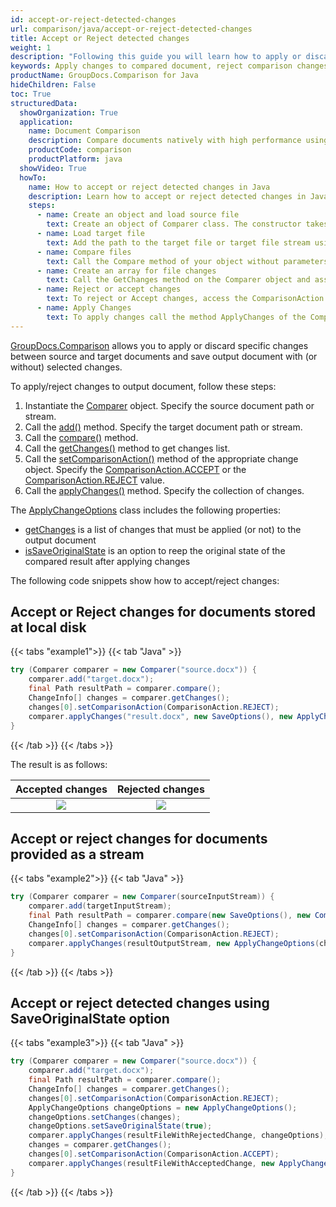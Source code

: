 ```yaml
---
id: accept-or-reject-detected-changes
url: comparison/java/accept-or-reject-detected-changes
title: Accept or Reject detected changes
weight: 1
description: "Following this guide you will learn how to apply or discard changes detected during document comparison process using GroupDocs.Comparison for Java API."
keywords: Apply changes to compared document, reject comparison changes, document comparison changes
productName: GroupDocs.Comparison for Java
hideChildren: False
toc: True
structuredData:
  showOrganization: True
  application:
    name: Document Comparison
    description: Compare documents natively with high performance using Java language and GroupDocs.Comparison for Java
    productCode: comparison
    productPlatform: java
  showVideo: True
  howTo:
    name: How to accept or reject detected changes in Java
    description: Learn how to accept or reject detected changes in Java step by step
    steps:
      - name: Create an object and load source file
        text: Create an object of Comparer class. The constructor takes the source file path or source file stream parameter. You may specify absolute or relative file path as per your requirements.
      - name: Load target file
        text: Add the path to the target file or target file stream using the Add method.
      - name: Compare files
        text: Call the Compare method of your object without parameters.
      - name: Create an array for file changes
        text: Call the GetChanges method on the Comparer object and assign the result to an array of type ChangeInfo.
      - name: Reject or accept changes
        text: To reject or Accept changes, access the ComparisonAction field of the array element and set the Reject or Accept value from the enum ComparisonAction.
      - name: Apply Changes
        text: To apply changes call the method ApplyChanges of the Comparer class object. The method takes a file stream parameter of the resulting file and object of ApplyChangeOptions class which should contains a ChangeInfo array.
---
```


[GroupDocs.Comparison](https://products.groupdocs.com/comparison/java) allows you to apply or discard specific changes between source and target documents and save output document with (or without) selected changes. 

To apply/reject changes to output document, follow these steps:

1.  Instantiate the [Comparer](https://reference.groupdocs.com/comparison/java/com.groupdocs.comparison/comparer) object. Specify the source document path or stream.
2.  Call the [add()](https://reference.groupdocs.com/comparison/java/com.groupdocs.comparison/comparer/#add-java.lang.String-) method. Specify the target document path or stream.
3.  Call the [compare()](https://reference.groupdocs.com/comparison/java/com.groupdocs.comparison/comparer/#compare-java.lang.String-) method.
4.  Call the [getChanges()](https://reference.groupdocs.com/comparison/java/com.groupdocs.comparison/comparer/#getChanges--) method to get changes list.
5.  Call the [setComparisonAction()](https://reference.groupdocs.com/comparison/java/com.groupdocs.comparison.result/changeinfo/#setComparisonAction-com.groupdocs.comparison.result.ComparisonAction-) method of the appropriate change object. Specify the [ComparisonAction.ACCEPT](https://reference.groupdocs.com/comparison/java/com.groupdocs.comparison.result/comparisonaction#ACCEPT) or the [ComparisonAction.REJECT](https://reference.groupdocs.com/comparison/java/com.groupdocs.comparison.result/comparisonaction#REJECT) value.
6.  Call the [applyChanges()](https://reference.groupdocs.com/comparison/java/com.groupdocs.comparison/comparer/#applyChanges-java.lang.String-com.groupdocs.comparison.options.save.SaveOptions-com.groupdocs.comparison.options.ApplyChangeOptions-) method. Specify the collection of changes.

The [ApplyChangeOptions](https://reference.groupdocs.com/comparison/java/com.groupdocs.comparison.options/applychangeoptions/) class includes the following properties:

- [getChanges](https://reference.groupdocs.com/comparison/java/com.groupdocs.comparison.options/applychangeoptions/#getChanges--) is a list of changes that must be applied (or not) to the output document
- [isSaveOriginalState](https://reference.groupdocs.com/comparison/java/com.groupdocs.comparison.options/applychangeoptions/#isSaveOriginalState--) is an option to reep the original state of the compared result after applying changes

The following code snippets show how to accept/reject changes:

## Accept or Reject changes for documents stored at local disk

{{< tabs "example1">}}
{{< tab "Java" >}}
```java
try (Comparer comparer = new Comparer("source.docx")) {
    comparer.add("target.docx");
    final Path resultPath = comparer.compare();
    ChangeInfo[] changes = comparer.getChanges();
    changes[0].setComparisonAction(ComparisonAction.REJECT);
    comparer.applyChanges("result.docx", new SaveOptions(), new ApplyChangeOptions(changes));
}
```
{{< /tab >}}
{{< /tabs >}}

The result is as follows:

|                            Accepted changes                             |                             Rejected changes                            |
| :-----------------------------------------------------------------: | :----------------------------------------------------------------: |
| ![](/comparison/java/images/accepted-changes.png) | ![](/comparison/java/images/rejected-changes.png) |



## Accept or reject changes for documents provided as a stream

{{< tabs "example2">}}
{{< tab "Java" >}}
```java
try (Comparer comparer = new Comparer(sourceInputStream)) {
    comparer.add(targetInputStream);
    final Path resultPath = comparer.compare(new SaveOptions(), new CompareOptions());
    ChangeInfo[] changes = comparer.getChanges();
    changes[0].setComparisonAction(ComparisonAction.REJECT);
    comparer.applyChanges(resultOutputStream, new ApplyChangeOptions(changes));
}
```
{{< /tab >}}
{{< /tabs >}}

## Accept or reject detected changes using SaveOriginalState option

{{< tabs "example3">}}
{{< tab "Java" >}}
```java
try (Comparer comparer = new Comparer("source.docx")) {
	comparer.add("target.docx");
    final Path resultPath = comparer.compare();
    ChangeInfo[] changes = comparer.getChanges();
    changes[0].setComparisonAction(ComparisonAction.REJECT);
    ApplyChangeOptions changeOptions = new ApplyChangeOptions();
    changeOptions.setChanges(changes);
    changeOptions.setSaveOriginalState(true);
    comparer.applyChanges(resultFileWithRejectedChange, changeOptions);
    changes = comparer.getChanges();
    changes[0].setComparisonAction(ComparisonAction.ACCEPT);
    comparer.applyChanges(resultFileWithAcceptedChange, new ApplyChangeOptions(changes));
}
```
{{< /tab >}}
{{< /tabs >}}
